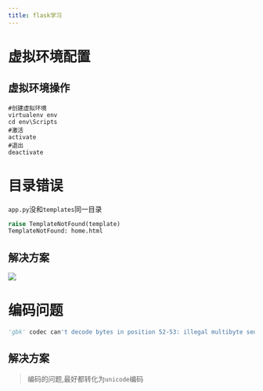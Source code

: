 ```yaml
---
title: flask学习
---
```


# 虚拟环境配置
## 虚拟环境操作
``` shell
#创建虚拟环境
virtualenv env
cd env\Scripts
#激活
activate
#退出
deactivate
```

# 目录错误
`app.py`没和`templates`同一目录
``` python
raise TemplateNotFound(template)
TemplateNotFound: home.html
```

## 解决方案
![](http://www.liaoxuefeng.com/files/attachments/001400341074577704e1ff7d52246dab80eb4992d12fcd1000)

# 编码问题
``` python
'gbk' codec can't decode bytes in position 52-53: illegal multibyte sequence
```

## 解决方案
> 编码的问题,最好都转化为`unicode`编码